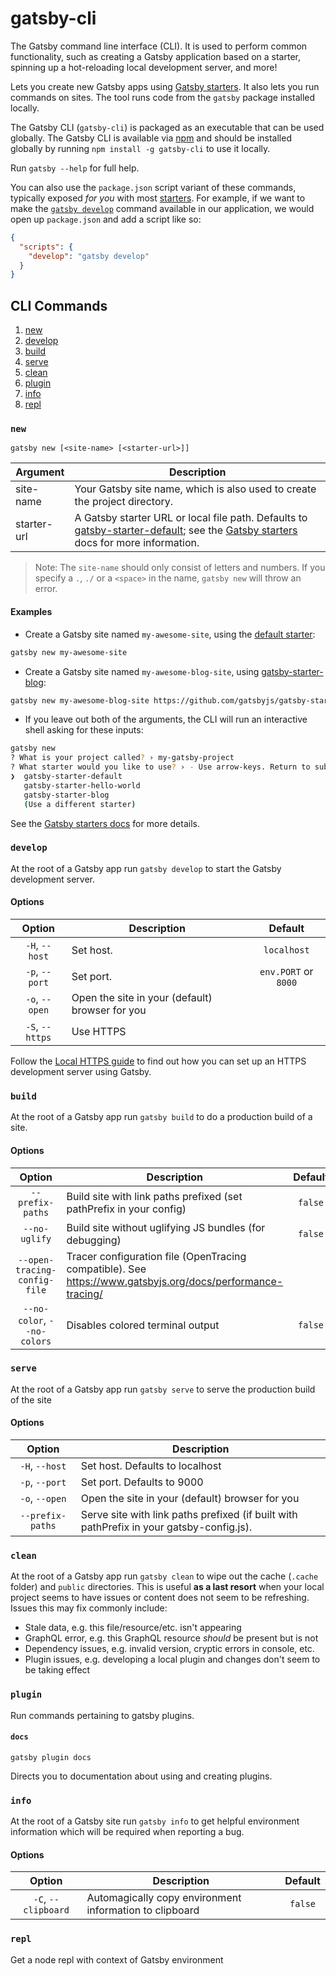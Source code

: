 # gatsby-cli

The Gatsby command line interface (CLI). It is used to perform common functionality, such as creating a Gatsby application based on a starter, spinning up a hot-reloading local development server, and more!

Lets you create new Gatsby apps using
[Gatsby starters](https://www.gatsbyjs.org/docs/gatsby-starters/). It also lets you run commands on sites. The tool runs code from the `gatsby` package installed locally.

The Gatsby CLI (`gatsby-cli`) is packaged as an executable that can be used globally. The Gatsby CLI is available via [npm](https://www.npmjs.com/) and should be installed globally by running `npm install -g gatsby-cli` to use it locally.

Run `gatsby --help` for full help.

You can also use the `package.json` script variant of these commands, typically exposed _for you_ with most [starters](/docs/starters/). For example, if we want to make the [`gatsby develop`](#develop) command available in our application, we would open up `package.json` and add a script like so:

```json:title=package.json
{
  "scripts": {
    "develop": "gatsby develop"
  }
}
```

## CLI Commands

1. [new](#new)
2. [develop](#develop)
3. [build](#build)
4. [serve](#serve)
5. [clean](#clean)
6. [plugin](#plugin)
7. [info](#info)
8. [repl](#repl)

### `new`

```
gatsby new [<site-name> [<starter-url>]]
```

| Argument    | Description                                                                                                                                                                                                     |
| ----------- | --------------------------------------------------------------------------------------------------------------------------------------------------------------------------------------------------------------- |
| site-name   | Your Gatsby site name, which is also used to create the project directory.                                                                                                                                      |
| starter-url | A Gatsby starter URL or local file path. Defaults to [gatsby-starter-default](https://github.com/gatsbyjs/gatsby-starter-default); see the [Gatsby starters](/docs/gatsby-starters/) docs for more information. |

> Note: The `site-name` should only consist of letters and numbers. If you specify a `.`, `./` or a `<space>` in the name, `gatsby new` will throw an error.

#### Examples

- Create a Gatsby site named `my-awesome-site`, using the [default starter](https://github.com/gatsbyjs/gatsby-starter-default):

```bash
gatsby new my-awesome-site
```

- Create a Gatsby site named `my-awesome-blog-site`, using [gatsby-starter-blog](https://www.gatsbyjs.org/starters/gatsbyjs/gatsby-starter-blog/):

```bash
gatsby new my-awesome-blog-site https://github.com/gatsbyjs/gatsby-starter-blog
```

- If you leave out both of the arguments, the CLI will run an interactive shell asking for these inputs:

```bash
gatsby new
? What is your project called? › my-gatsby-project
? What starter would you like to use? › - Use arrow-keys. Return to submit.
❯  gatsby-starter-default
   gatsby-starter-hello-world
   gatsby-starter-blog
   (Use a different starter)
```

See the [Gatsby starters docs](https://www.gatsbyjs.org/docs/gatsby-starters/) for more details.

### `develop`

At the root of a Gatsby app run `gatsby develop` to start the Gatsby
development server.

#### Options

|     Option      | Description                                     |       Default        |
| :-------------: | ----------------------------------------------- | :------------------: |
| `-H`, `--host`  | Set host.                                       |     `localhost`      |
| `-p`, `--port`  | Set port.                                       | `env.PORT` or `8000` |
| `-o`, `--open`  | Open the site in your (default) browser for you |                      |
| `-S`, `--https` | Use HTTPS                                       |                      |

Follow the [Local HTTPS guide](https://www.gatsbyjs.org/docs/local-https/)
to find out how you can set up an HTTPS development server using Gatsby.

### `build`

At the root of a Gatsby app run `gatsby build` to do a production build of a site.

#### Options

|            Option            | Description                                                                                                | Default |
| :--------------------------: | ---------------------------------------------------------------------------------------------------------- | :-----: |
|       `--prefix-paths`       | Build site with link paths prefixed (set pathPrefix in your config)                                        | `false` |
|        `--no-uglify`         | Build site without uglifying JS bundles (for debugging)                                                    | `false` |
| `--open-tracing-config-file` | Tracer configuration file (OpenTracing compatible). See https://www.gatsbyjs.org/docs/performance-tracing/ |         |
| `--no-color`, `--no-colors`  | Disables colored terminal output                                                                           | `false` |

### `serve`

At the root of a Gatsby app run `gatsby serve` to serve the production build of the site

#### Options

|      Option      | Description                                                                              |
| :--------------: | ---------------------------------------------------------------------------------------- |
|  `-H`, `--host`  | Set host. Defaults to localhost                                                          |
|  `-p`, `--port`  | Set port. Defaults to 9000                                                               |
|  `-o`, `--open`  | Open the site in your (default) browser for you                                          |
| `--prefix-paths` | Serve site with link paths prefixed (if built with pathPrefix in your gatsby-config.js). |

### `clean`

At the root of a Gatsby app run `gatsby clean` to wipe out the cache (`.cache` folder) and `public` directories. This is useful **as a last resort** when your local project seems to have issues or content does not seem to be refreshing. Issues this may fix commonly include:

- Stale data, e.g. this file/resource/etc. isn't appearing
- GraphQL error, e.g. this GraphQL resource _should_ be present but is not
- Dependency issues, e.g. invalid version, cryptic errors in console, etc.
- Plugin issues, e.g. developing a local plugin and changes don't seem to be taking effect

### `plugin`

Run commands pertaining to gatsby plugins.

#### `docs`

`gatsby plugin docs`

Directs you to documentation about using and creating plugins.

### `info`

At the root of a Gatsby site run `gatsby info` to get helpful environment information which will be required when reporting a bug.

#### Options

|       Option        | Description                                             | Default |
| :-----------------: | ------------------------------------------------------- | :-----: |
| `-C`, `--clipboard` | Automagically copy environment information to clipboard | `false` |

### `repl`

Get a node repl with context of Gatsby environment

<!-- TODO: add repl documentation link when ready -->
